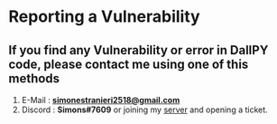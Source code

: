 # Reporting a Vulnerability

## If you find any Vulnerability or error in DallPY code, please contact me using one of this methods

1) E-Mail : **simonestranieri2518@gmail.com**
2) Discord : **Simons#7609** or joining my [server](https://discord.gg/feBVcXVYhC) and opening a ticket.

